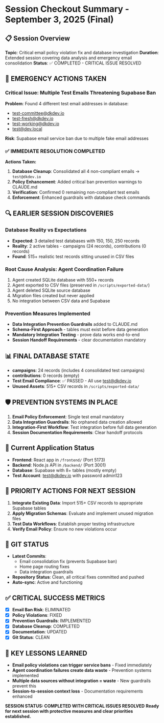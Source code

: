 # Session Checkout Summary - September 3, 2025 (Final)

## 📋 Session Overview
**Topic**: Critical email policy violation fix and database investigation
**Duration**: Extended session covering data analysis and emergency email consolidation
**Status**: ✅ COMPLETED - CRITICAL ISSUE RESOLVED

## 🚨 EMERGENCY ACTIONS TAKEN

### Critical Issue: Multiple Test Emails Threatening Supabase Ban
**Problem**: Found 4 different test email addresses in database:
- test-committee@dkdev.io
- test-fresh@dkdev.io  
- test-working@dkdev.io
- test@dev.local

**Risk**: Supabase email service ban due to multiple fake email addresses

### ✅ IMMEDIATE RESOLUTION COMPLETED
**Actions Taken:**
1. **Database Cleanup**: Consolidated all 4 non-compliant emails → `test@dkdev.io`
2. **Policy Enhancement**: Added critical ban prevention warnings to CLAUDE.md
3. **Verification**: Confirmed 0 remaining non-compliant test emails
4. **Enforcement**: Enhanced guardrails with database check commands

## 🔍 EARLIER SESSION DISCOVERIES

### Database Reality vs Expectations
- **Expected**: 3 detailed test databases with 150, 150, 250 records
- **Reality**: 2 active tables - campaigns (24 records), contributions (0 records)
- **Found**: 515+ realistic test records sitting unused in CSV files

### Root Cause Analysis: Agent Coordination Failure
1. Agent created SQLite database with 550+ records
2. Agent exported to CSV files (preserved in `/scripts/exported-data/`)
3. Agent deleted SQLite source database  
4. Migration files created but never applied
5. No integration between CSV data and Supabase

### Prevention Measures Implemented
- **Data Integration Prevention Guardrails** added to CLAUDE.md
- **Schema-First Approach** - tables must exist before data generation
- **Mandatory Integration Testing** - prove data works end-to-end
- **Session Handoff Requirements** - clear documentation mandatory

## 📊 FINAL DATABASE STATE
- **campaigns**: 24 records (includes 4 consolidated test campaigns)
- **contributions**: 0 records (empty)
- **Test Email Compliance**: ✅ PASSED - All use test@dkdev.io
- **Unused Assets**: 515+ CSV records in `/scripts/exported-data/`

## 🛡️ PREVENTION SYSTEMS IN PLACE
1. **Email Policy Enforcement**: Single test email mandatory
2. **Data Integration Guardrails**: No orphaned data creation allowed
3. **Integration-First Workflow**: Test integration before full data generation
4. **Session Documentation Requirements**: Clear handoff protocols

## 📱 Current Application Status
- **Frontend**: React app in `/frontend/` (Port 5173)
- **Backend**: Node.js API in `/backend/` (Port 3001)
- **Database**: Supabase with 8+ tables (mostly empty)
- **Test Account**: test@dkdev.io with password admin123

## 🎯 PRIORITY ACTIONS FOR NEXT SESSION
1. **Integrate Existing Data**: Import 515+ CSV records to appropriate Supabase tables
2. **Apply Migration Schemas**: Evaluate and implement unused migration files
3. **Test Data Workflows**: Establish proper testing infrastructure
4. **Verify Email Policy**: Ensure no new violations occur

## 🔗 GIT STATUS
- **Latest Commits**: 
  - Email consolidation fix (prevents Supabase ban)
  - Home page routing fixes  
  - Data integration guardrails
- **Repository Status**: Clean, all critical fixes committed and pushed
- **Auto-sync**: Active and functioning

## ✅ CRITICAL SUCCESS METRICS
- [x] **Email Ban Risk**: ELIMINATED
- [x] **Policy Violations**: FIXED  
- [x] **Prevention Guardrails**: IMPLEMENTED
- [x] **Database Cleanup**: COMPLETED
- [x] **Documentation**: UPDATED
- [x] **Git Status**: CLEAN

## 🚨 KEY LESSONS LEARNED
- **Email policy violations can trigger service bans** - Fixed immediately
- **Agent coordination failures create data waste** - Prevention systems implemented  
- **Multiple data sources without integration = waste** - New guardrails prevent this
- **Session-to-session context loss** - Documentation requirements enhanced

**SESSION STATUS: COMPLETED WITH CRITICAL ISSUES RESOLVED**
**Ready for next session with protective measures and clear priorities established.**